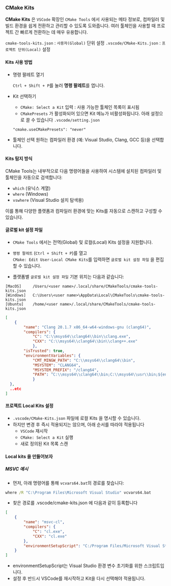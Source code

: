 ### CMake Kits

**CMake Kits** 은 `VSCode` 확장인 `CMake Tools` 에서 사용되는 메타 정보로,
컴파일러 및 빌드 환경을 쉽게 전환하고 관리할 수 있도록 도와줍니다.
여러 툴체인을 사용할 때 프로젝트 간 빠르게 전환하는 데 매우 유용합니다.

`cmake-tools-kits.json` : `사용자(Global)` 단위 설정
`.vscode/CMake-Kits.json` : `프로젝트 단위(Local)` 설정  

#### Kits 사용 방법

* 명령 팔레트 열기 

   `Ctrl + Shift + P`를 눌러 **명령 팔레트**를 엽니다.

* Kit 선택하기 
   * `CMake: Select a Kit` 입력 : 사용 가능한 툴체인 목록이 표시됨
   * `CMakePresets` 가 활성화되어 있으면 Kit 메뉴가 비활성화됩니다. 아래 설정으로 끌 수 있습니다
   `.vscode/setting.json`
   ```
   "cmake.useCMakePresets": "never"
   ```

* 툴체인 선택
   원하는 컴파일러 환경 (예: Visual Studio, Clang, GCC 등)을 선택합니다.

#### Kits 탐지 방식

CMake Tools는 내부적으로 다음 명령어들을 사용하여 시스템에 설치된 컴파일러 및 툴체인을 자동으로 검색합니다:

- `which` (유닉스 계열)
- `where` (Windows)
- `vswhere` (Visual Studio 설치 탐색용)

이를 통해 다양한 플랫폼과 컴파일러 환경에 맞는 Kits를 자동으로 스캔하고 구성할 수 있습니다.


#### 글로벌 kit 설정 파일

* `CMake Tools` 에서는 전역(Global) 및 로컬(Local) Kits 설정을 지원합니다.
* `명령 팔레트` (`Ctrl + Shift + P`)를 열고  
  `CMake: Edit User-Local CMake Kits`를 입력하면 `글로벌 kit 설정 파일` 을 편집할 수 있습니다.

* 플랫폼별 `글로벌 kit 설정 파일` 기본 위치는 다음과 같습니다:
```
[MacOS]     /Users/<user name>/.local/share/CMakeTools/cmake-tools-kits.json
[Windows]   C:\Users\<user name>\AppData\Local\CMakeTools\cmake-tools-kits.json
[Ubuntu]    /home/<user name>/.local/share/CMakeTools/cmake-tools-kits.json
```

```json
[
    {
        "name": "Clang 20.1.7 x86_64-w64-windows-gnu (clang64)",
        "compilers": {
            "C": "C:\\msys64\\clang64\\bin\\clang.exe",
            "CXX": "C:\\msys64\\clang64\\bin\\clang++.exe"
            },
        "isTrusted": true,
        "environmentVariables": {
            "CMT_MINGW_PATH": "C:\\msys64\\clang64\\bin",
            "MSYSTEM": "CLANG64",
            "MSYSTEM_PREFIX": "/clang64",
            "PATH": "C:\\msys64\\clang64\\bin;C:\\msys64\\usr\\bin;${env:PATH}"
            }
  },
  ..etc
]
```
#### 프로젝트 Local Kits 설정
* `.vscode/CMake-Kits.json` 파일에 로컬 Kits 을 명시할 수 있습니다.
* 하지만 변경 후 즉시 적용되지는 않으며, 아래 순서를 따라야 적용됩니다
   * `VSCode` 재시작
   * `CMake: Select a Kit` 실행
   * 새로 정의된 Kit 목록 스캔

#### Local kits 을 만들어보자
##### MSVC 예시
* 먼저, 아래 명령어를 통해 `vcvars64.bat`의 경로를 찾습니다:
```cmd
where /R "C:\Program Files\Microsoft Visual Studio" vcvars64.bat
```
* 찾은 경로를 .vscode/cmake-kits.json 에 다음과 같이 등록합니다
```json
[
    {
        "name": "msvc-cl",
        "compilers": {
            "C": "cl.exe",
            "CXX": "cl.exe"
        },
        "environmentSetupScript": "C:/Program Files/Microsoft Visual Studio/2022/Professional/VC/Auxiliary/Build/vcvars64.bat"
    }
]
```

* environmentSetupScript는 Visual Studio 환경 변수 초기화를 위한 스크립트입니다.
* 설정 후 반드시 VSCode를 재시작하고 Kit을 다시 선택해야 적용됩니다.